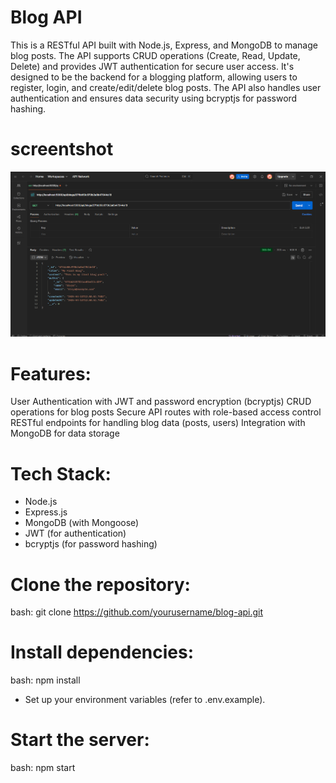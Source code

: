 # Blog API
This is a RESTful API built with Node.js, Express, and MongoDB to manage blog posts. The API supports CRUD operations (Create, Read, Update, Delete) and provides JWT authentication for secure user access. It's designed to be the backend for a blogging platform, allowing users to register, login, and create/edit/delete blog posts. The API also handles user authentication and ensures data security using bcryptjs for password hashing.

# screentshot
![BlogAPI-postman-test](assets/BlogAPI-postman-test.png)

# Features:
User Authentication with JWT and password encryption (bcryptjs)
CRUD operations for blog posts
Secure API routes with role-based access control
RESTful endpoints for handling blog data (posts, users)
Integration with MongoDB for data storage

# Tech Stack:
- Node.js
- Express.js
- MongoDB (with Mongoose)
- JWT (for authentication)
- bcryptjs (for password hashing)

# Clone the repository:
bash: git clone https://github.com/yourusername/blog-api.git

# Install dependencies:

bash: npm install

* Set up your environment variables (refer to .env.example).

# Start the server:

bash: npm start